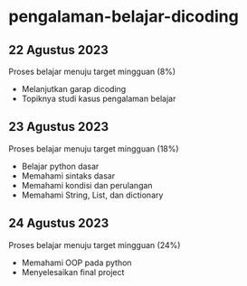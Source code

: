 # pengalaman-belajar-dicoding
## **22 Agustus 2023**  
Proses belajar menuju target mingguan (8%)
  - Melanjutkan garap dicoding
  - Topiknya studi kasus pengalaman belajar

## **23 Agustus 2023**  
Proses belajar menuju target mingguan (18%)
  - Belajar python dasar
  - Memahami sintaks dasar
  - Memahami kondisi dan perulangan
  - Memahami String, List, dan dictionary

## **24 Agustus 2023**  
Proses belajar menuju target mingguan (24%)
  - Memahami OOP pada python
  - Menyelesaikan final project
